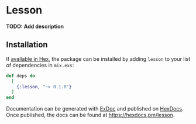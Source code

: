# Lesson

**TODO: Add description**

## Installation

If [available in Hex](https://hex.pm/docs/publish), the package can be installed
by adding `lesson` to your list of dependencies in `mix.exs`:

```elixir
def deps do
  [
    {:lesson, "~> 0.1.0"}
  ]
end
```

Documentation can be generated with [ExDoc](https://github.com/elixir-lang/ex_doc)
and published on [HexDocs](https://hexdocs.pm). Once published, the docs can
be found at <https://hexdocs.pm/lesson>.

